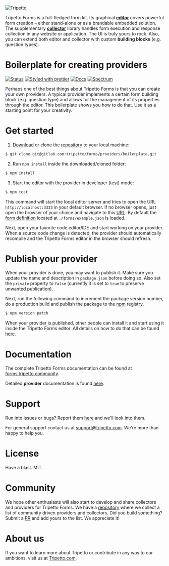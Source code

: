 ![Tripetto](https://forms.tripetto.community/images/punchline.svg)

Tripetto Forms is a full-fledged form kit. Its graphical [**editor**](https://www.npmjs.com/package/@tripetto/forms-editor) covers powerful form creation – either stand-alone or as a brandable embedded solution. The supplementary [**collector**](https://www.npmjs.com/package/@tripetto/forms-collector) library handles form execution and response collection in any website or application. The UI is truly yours to rock. Also, you can extend both editor and collector with custom **building blocks** (e.g. question types).

# Boilerplate for creating providers
[![Status](https://gitlab.com/tripetto/forms/providers/boilerplate/badges/master/pipeline.svg)](https://gitlab.com/tripetto/forms/providers/boilerplate/commits/master)
[![Styled with prettier](https://img.shields.io/badge/styled_with-prettier-ff69b4.svg)](https://github.com/prettier/prettier)
[![Docs](https://img.shields.io/badge/docs-website-blue.svg)](https://forms.tripetto.community/providers)
[![Spectrum](https://withspectrum.github.io/badge/badge.svg)](https://spectrum.chat/tripetto)

Perhaps one of the best things about Tripetto Forms is that you can create your own providers. A typical provider implements a certain form building block (e.g. question type) and allows for the management of its properties through the editor. This boilerplate shows you how to do that. Use it as a starting point for your creativity.

# Get started
1. [Download](https://gitlab.com/tripetto/forms/providers/boilerplate/repository/master/archive.zip) or clone the [repository](https://gitlab.com/tripetto/forms/providers/boilerplate) to your local machine:
```bash
$ git clone git@gitlab.com:tripetto/forms/providers/boilerplate.git
```

2. Run `npm install` inside the downloaded/cloned folder:
```bash
$ npm install
```

3. Start the editor with the provider in developer (test) mode:
```bash
$ npm test
```

This command will start the local editor server and tries to open the URL `http://localhost:3333` in your default browser. If no browser opens, just open the browser of your choice and navigate to this [URL](http://localhost:3333). By default the [form definition](https://forms.tripetto.community/editor/#definitions) located at `./forms/example.json` is loaded.

Next, open your favorite code editor/IDE and start working on your provider. When a source code change is detected, the provider should automatically recompile and the Tripetto Forms editor in the browser should refresh.

# Publish your provider
When your provider is done, you may want to publish it. Make sure you update the name and description in `package.json` before doing so. Also set the `private` property to `false` (currently it is set to `true` to preserve unwanted publication).

Next, run the following command to increment the package version number, do a production build and publish the package to the [npm](https://www.npmjs.com/) registry.

```bash
$ npm version patch
```

When your provider is published, other people can install it and start using it inside the Tripetto Forms editor. All details on how to do that can be found [here](https://forms.tripetto.community/editor/).

# Documentation
The complete Tripetto Forms documentation can be found at [forms.tripetto.community](https://forms.tripetto.community).

Detailed **provider** documentation is found [here](https://forms.tripetto.community/providers/).

# Support
Run into issues or bugs? Report them [here](https://gitlab.com/tripetto/forms/providers/boilerplate/issues) and we'll look into them.

For general support contact us at [support@tripetto.com](mailto:support@tripetto.com). We're more than happy to help you.

# License
Have a blast. MIT.

# Community
We hope other enthusiasts will also start to develop and share collectors and providers for Tripetto Forms. We have a [repository](https://github.com/tripetto/forms-community) where we collect a list of community driven providers and collectors. Did you build something? Submit a [PR](https://github.com/tripetto/forms-community/pulls) and add yours to the list. We appreciate it!

# About us
If you want to learn more about Tripetto or contribute in any way to our ambitions, visit us at [Tripetto.com](https://tripetto.com/).
